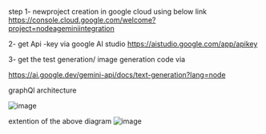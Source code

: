 step
1- newproject creation in google cloud using below link
https://console.cloud.google.com/welcome?project=nodeageminiintegration

2- get Api -key via google AI studio 
https://aistudio.google.com/app/apikey

3- get the test generation/ image generation code via 

https://ai.google.dev/gemini-api/docs/text-generation?lang=node


graphQl architecture

![image](https://github.com/user-attachments/assets/5da678d7-4e7e-4a32-8362-53218606f316)

extention of the above diagram
 ![image](https://github.com/user-attachments/assets/8f9d6845-d9fa-4828-afe8-7a74ec62d680)


